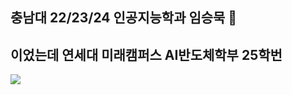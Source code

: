 ## 충남대 22/23/24 인공지능학과 임승묵 👋
## 이었는데 연세대 미래캠퍼스 AI반도체학부 25학번
<img src="https://img.shields.io/badge/Python-3766AB?style=flat-square&logo=Python&logoColor=white"/></a>


<!--
**w1nmuk/w1nmuk** is a ✨ _special_ ✨ repository because its `README.md` (this file) appears on your GitHub profile.

Here are some ideas to get you started:

- 🔭 I’m currently working on ...
- 🌱 I’m currently learning ...
- 👯 I’m looking to collaborate on ...
- 🤔 I’m looking for help with ...
- 💬 Ask me about ...
- 📫 How to reach me: ...
- 😄 Pronouns: ...
- ⚡ Fun fact: ...
-->
